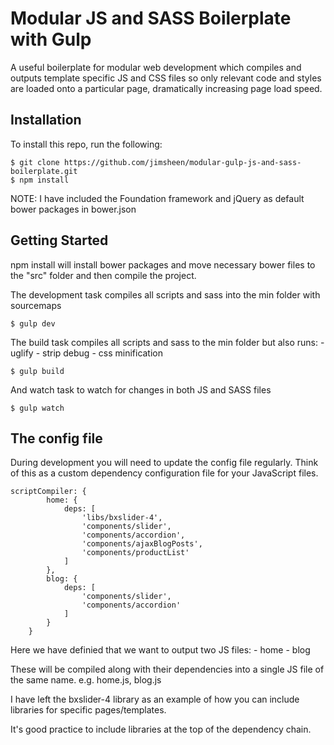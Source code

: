 # Modular JS and SASS Boilerplate with Gulp

A useful boilerplate for modular web development which compiles and outputs template specific JS and CSS files so only relevant code and styles are loaded onto a particular page, dramatically increasing page load speed.

## Installation

To install this repo, run the following:

```
$ git clone https://github.com/jimsheen/modular-gulp-js-and-sass-boilerplate.git
$ npm install
```

NOTE: I have included the Foundation framework and jQuery as default bower packages in bower.json


## Getting Started

npm install will install bower packages and move necessary bower files to the "src" folder and then compile the project.

The development task compiles all scripts and sass into the min folder with sourcemaps

```
$ gulp dev
```

The build task compiles all scripts and sass to the min folder but also runs:
	- uglify
	- strip debug
	- css minification

```
$ gulp build
```

And watch task to watch for changes in both JS and SASS files

```
$ gulp watch
```


## The config file

During development you will need to update the config file regularly. Think of this as a custom dependency configuration file for your JavaScript files.

```
scriptCompiler: {
        home: {
            deps: [
                'libs/bxslider-4',
                'components/slider',
                'components/accordion',
                'components/ajaxBlogPosts',
                'components/productList'
            ]
        },
        blog: {
            deps: [
                'components/slider',
                'components/accordion'
            ]
        }
    }
```

Here we have definied that we want to output two JS files:
	- home
	- blog

These will be compiled along with their dependencies into a single JS file of the same name. e.g. home.js, blog.js

I have left the bxslider-4 library as an example of how you can include libraries for specific pages/templates.

It's good practice to include libraries at the top of the dependency chain.
